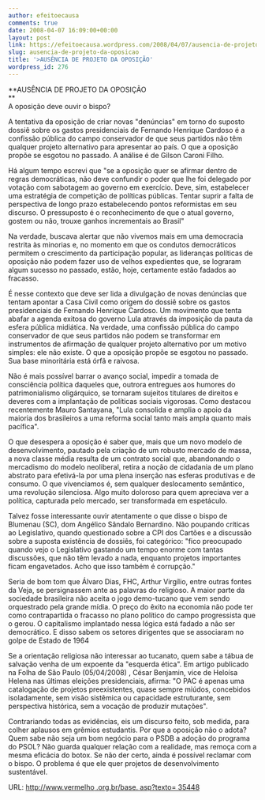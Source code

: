 ```yaml
---
author: efeitoecausa
comments: true
date: 2008-04-07 16:09:00+00:00
layout: post
link: https://efeitoecausa.wordpress.com/2008/04/07/ausencia-de-projeto-da-oposicao/
slug: ausencia-de-projeto-da-oposicao
title: '>AUSÊNCIA DE PROJETO DA OPOSIÇÃO'
wordpress_id: 276
---
```


>

**AUSÊNCIA DE PROJETO DA OPOSIÇÃO  
**  
A oposição deve ouvir o bispo?  
  
A tentativa da oposição de criar novas "denúncias" em torno do suposto dossiê sobre os gastos presidenciais de Fernando Henrique Cardoso é a confissão pública do campo conservador de que seus partidos não têm qualquer projeto alternativo para apresentar ao país. O que a oposição propõe se esgotou no passado. A análise é de Gilson Caroni Filho.  
  


 

Há algum tempo escrevi que "se a oposição quer se afirmar dentro de regras democráticas, não deve confundir o poder que lhe foi delegado por votação com sabotagem ao governo em exercício. Deve, sim, estabelecer uma estratégia de competição de políticas públicas. Tentar suprir a falta de perspectiva de longo prazo estabelecendo pontos reformistas em seu discurso. O pressuposto é o reconhecimento de que o atual governo, gostem ou não, trouxe ganhos incrementais ao Brasil"  
  
Na verdade, buscava alertar que não vivemos mais em uma democracia restrita às minorias e, no momento em que os condutos democráticos permitem o crescimento da participação popular, as lideranças políticas de oposição não podem fazer uso de velhos expedientes que, se lograram algum sucesso no passado, estão, hoje, certamente estão fadados ao fracasso.  
  
É nesse contexto que deve ser lida a divulgação de novas denúncias que tentam apontar a Casa Civil como origem do dossiê sobre os gastos presidenciais de Fernando Henrique Cardoso. Um movimento que tenta abafar a agenda exitosa do governo Lula através da imposição da pauta da esfera pública midiática. Na verdade, uma confissão pública do campo conservador de que seus partidos não podem se transformar em instrumentos de afirmação de qualquer projeto alternativo por um motivo simples: ele não existe. O que a oposição propõe se esgotou no passado. Sua base minoritária está órfã e raivosa.  
  
Não é mais possível barrar o avanço social, impedir a tomada de consciência política daqueles que, outrora entregues aos humores do patrimonialismo oligárquico, se tornaram sujeitos titulares de direitos e deveres com a implantação de políticas sociais vigorosas. Como destacou recentemente Mauro Santayana, "Lula consolida e amplia o apoio da maioria dos brasileiros a uma reforma social tanto mais ampla quanto mais pacífica".  
  
O que desespera a oposição é saber que, mais que um novo modelo de desenvolvimento, pautado pela criação de um robusto mercado de massa, a nova classe média resulta de um contrato social que, abandonando o mercadismo do modelo neoliberal, retira a noção de cidadania de um plano abstrato para efetivá-la por uma plena inserção nas esferas produtivas e de consumo. O que vivenciamos é, sem qualquer deslocamento semântico, uma revolução silenciosa. Algo muito doloroso para quem apreciava ver a política, capturada pelo mercado, ser transformada em espetáculo.  
  
Talvez fosse interessante ouvir atentamente o que disse o bispo de Blumenau (SC), dom Angélico Sândalo Bernardino. Não poupando críticas ao Legislativo, quando questionado sobre a CPI dos Cartões e a discussão sobre a suposta existência de dossiês, foi categórico: "fico preocupado quando vejo o Legislativo gastando um tempo enorme com tantas discussões, que não têm levado a nada, enquanto projetos importantes ficam engavetados. Acho que isso também é corrupção."  
  
Seria de bom tom que Álvaro Dias, FHC, Arthur Virgílio, entre outras fontes da Veja, se persignassem ante as palavras do religioso. A maior parte da sociedade brasileira não aceita o jogo demo-tucano que vem sendo orquestrado pela grande mídia. O preço do êxito na economia não pode ter como contrapartida o fracasso no plano político do campo progressista que o gerou. O capitalismo implantado nessa lógica está fadado a não ser democrático. E disso sabem os setores dirigentes que se associaram no golpe de Estado de 1964  
  
Se a orientação religiosa não interessar ao tucanato, quem sabe a tábua de salvação venha de um expoente da "esquerda ética". Em artigo publicado na Folha de São Paulo (05/04/2008) , César Benjamin, vice de Heloísa Helena nas últimas eleições presidenciais, afirma: "O PAC é apenas uma catalogação de projetos preexistentes, quase sempre miúdos, concebidos isoladamente, sem visão sistêmica ou capacidade estruturante, sem perspectiva histórica, sem a vocação de produzir mutações".  
  
Contrariando todas as evidências, eis um discurso feito, sob medida, para colher aplausos em grêmios estudantis. Por que a oposição não o adota? Quem sabe não seja um bom negócio para o PSDB a adoção do programa do PSOL? Não guarda qualquer relação com a realidade, mas remoça com a mesma eficácia do botox. Se não der certo, ainda é possível reclamar com o bispo. O problema é que ele quer projetos de desenvolvimento sustentável.  
  
URL: [http://www.vermelho .org.br/base. asp?texto= 35448](http://www.vermelho.org.br/base.asp?texto=35448)
